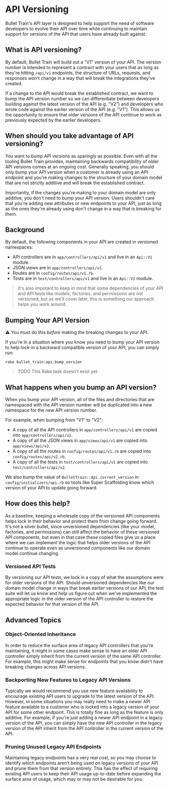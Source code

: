 # API Versioning
Bullet Train's API layer is designed to help support the need of software developers to evolve their API over time while continuing to maintain support for versions of the API that users have already built against.

## What is API versioning?
By default, Bullet Train will build out a "V1" version of your API. The version number is intended to represent a contract with your users that as long as they're hitting `/api/v1` endpoints, the structure of URLs, requests, and responses won't change in a way that will break the integrations they've created.

If a change to the API would break the established contract, we want to bump the API version number so we can differentiate between developers building against the latest version of the API (e.g. "V2") and developers who wrote code against the earlier version of the API (e.g. "V1"). This allows us the opportunity to ensure that older versions of the API continue to work as previously expected by the earlier developers.

## When should you take advantage of API versioning?
You want to bump API versions as sparingly as possible. Even with all the tooling Bullet Train provides, maintaining backwards compatibility of older API versions comes at an ongoing cost. Generally speaking, you should only bump your API version when a customer is already using an API endpoint and you're making changes to the structure of your domain model that are not strictly additive and will break the established contract.

Importantly, if the changes you're making to your domain model are only additive, you don't need to bump your API version. Users shouldn't care that you're adding new attributes or new endpoints to your API, just as long as the ones they're already using don't change in a way that is breaking for them.

## Background
By default, the following components in your API are created in versioned namespaces:

 - API controllers are in `app/controllers/api/v1` and live in an `Api::V1` module.
 - JSON views are in `app/controllers/api/v1`.
 - Routes are in `config/routes/api/v1.rb`.
 - Tests are in `test/controllers/api/v1` and live in an `Api::V1` module.

> It's also impotant to keep in mind that some dependencies of your API and API tests like models, factories, and permissions are not versioned, but as we'll cover later, this is something our approach helps you work around.

## Bumping Your API Version

⚠️ You must do this _before_ making the breaking changes to your API.

If you're in a situation where you know you need to bump your API version to help lock-in a backward compatible version of your API, you can simply run:

```
rake bullet_train:api:bump_version
```

> TODO This Rake task doesn't exist yet.

## What happens when you bump an API version?
When you bump your API version, all of the files and directories that are namespaced with the API version number will be duplicated into a new namespace for the new API version number.

For example, when bumping from "V1" to "V2":

 - A copy of all the API controllers in `app/controllers/api/v1` are copied into `app/controllers/api/v2`.
 - A copy of all the JSON views in `app/views/api/v1` are copied into `app/views/api/v2`.
 - A copy of all the routes in `config/routes/api/v1.rb` are copied into `config/routes/api/v2.rb`.
 - A copy of all the tests in `test/controllers/api/v1` are copied into `test/controllers/api/v2`.

We also bump the value of `BulletTrain::Api.current_version` in `config/initializers/api.rb` so tools like Super Scaffolding know which version of your API to update going forward.

## How does this help?
As a baseline, keeping a wholesale copy of the versioned API components helps lock in their behavior and protect them from change going forward. It's not a silver bullet, since unversioned dependencies (like your model, factories, and permissions) can still affect the behavior of these versioned API components, but even in that case these copied files give us a place where we can implement the logic that helps older versions of the API continue to operate even as unversioned components like our domain model continue changing.

### Versioned API Tests
By versioning our API tests, we lock in a copy of what the assumptions were for older versions of the API. Should unversioned dependencies like our domain model change in ways that break earlier versions of our API, the test suite will let us know and help us figure out when we've implemented the appropriate logic in the older version of the API controller to restore the expected behavior for that version of the API.

## Advanced Topics

### Object-Oriented Inheritance
In order to reduce the surface area of legacy API controllers that you're maintaining, it might in some cases make sense to have an older API controller simply inherit from the current version of the same API controller. For example, this might make sense for endpoints that you know didn't have breaking changes across API versions.

### Backporting New Features to Legacy API Versions
Typically we would recommend you use new feature availability to encourage existing API users to upgrade to the latest version of the API. However, in some situations you may really need to make a newer API feature available to a customer who is locked into a legacy version of your API for some other endpoint. This is totally fine as long as the feature is only additive. For example, if you're just adding a newer API endpoint in a legacy version of the API, you can simply have the new API controller in the legacy version of the API inherit from the API controller in the current version of the API.

### Pruning Unused Legacy API Endpoints
Maintaining legacy endpoints has a very real cost, so you may choose to identify which endpoints aren't being used on legacy versions of your API and prune them from that version entirely. This has the effect of requiring existing API users to keep their API usage up-to-date before expanding the surface area of usage, which may or may not be desirable for you.